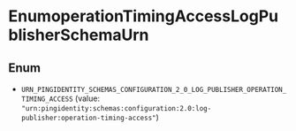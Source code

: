 

# EnumoperationTimingAccessLogPublisherSchemaUrn

## Enum


* `URN_PINGIDENTITY_SCHEMAS_CONFIGURATION_2_0_LOG_PUBLISHER_OPERATION_TIMING_ACCESS` (value: `"urn:pingidentity:schemas:configuration:2.0:log-publisher:operation-timing-access"`)



